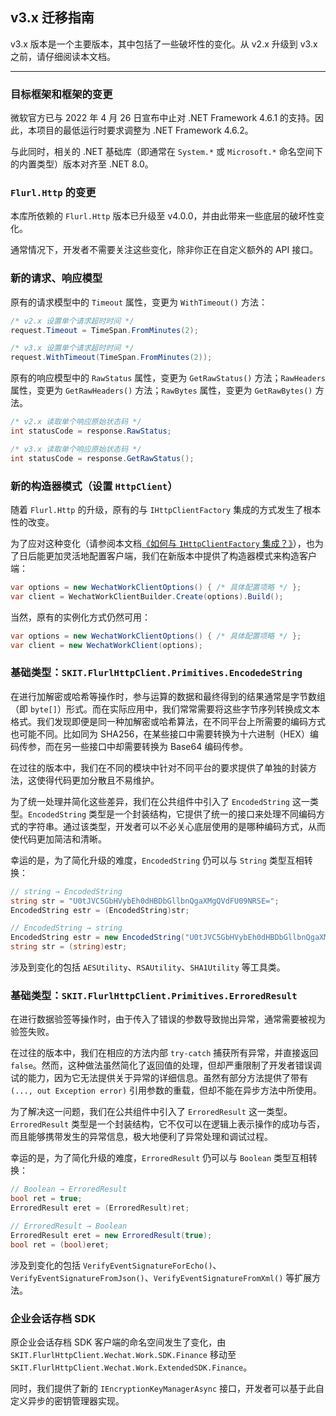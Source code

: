 ﻿## v3.x 迁移指南

v3.x 版本是一个主要版本，其中包括了一些破坏性的变化。从 v2.x 升级到 v3.x 之前，请仔细阅读本文档。

---

### 目标框架和框架的变更

微软官方已与 2022 年 4 月 26 日宣布中止对 .NET Framework 4.6.1 的支持。因此，本项目的最低运行时要求调整为 .NET Framework 4.6.2。

与此同时，相关的 .NET 基础库（即通常在 `System.*` 或 `Microsoft.*` 命名空间下的内置类型）版本对齐至 .NET 8.0。

### `Flurl.Http` 的变更

本库所依赖的 `Flurl.Http` 版本已升级至 v4.0.0，并由此带来一些底层的破坏性变化。

通常情况下，开发者不需要关注这些变化，除非你正在自定义额外的 API 接口。

### 新的请求、响应模型

原有的请求模型中的 `Timeout` 属性，变更为 `WithTimeout()` 方法：

```csharp
/* v2.x 设置单个请求超时时间 */
request.Timeout = TimeSpan.FromMinutes(2);

/* v3.x 设置单个请求超时时间 */
request.WithTimeout(TimeSpan.FromMinutes(2));
```

原有的响应模型中的 `RawStatus` 属性，变更为 `GetRawStatus()` 方法；`RawHeaders` 属性，变更为 `GetRawHeaders()` 方法；`RawBytes` 属性，变更为 `GetRawBytes()` 方法。

```csharp
/* v2.x 读取单个响应原始状态码 */
int statusCode = response.RawStatus;

/* v3.x 读取单个响应原始状态码 */
int statusCode = response.GetRawStatus();
```

### 新的构造器模式（设置 `HttpClient`）

随着 `Flurl.Http` 的升级，原有的与 `IHttpClientFactory` 集成的方式发生了根本性的改变。

为了应对这种变化（请参阅本文档[《如何与 `IHttpClientFactory` 集成？》](./Advanced_IHttpClientFactory.md)），也为了日后能更加灵活地配置客户端，我们在新版本中提供了构造器模式来构造客户端：

```csharp
var options = new WechatWorkClientOptions() { /* 具体配置项略 */ };
var client = WechatWorkClientBuilder.Create(options).Build();
```

当然，原有的实例化方式仍然可用：

```csharp
var options = new WechatWorkClientOptions() { /* 具体配置项略 */ };
var client = new WechatWorkClient(options);
```

### 基础类型：`SKIT.FlurlHttpClient.Primitives.EncodedeString`

在进行加解密或哈希等操作时，参与运算的数据和最终得到的结果通常是字节数组（即 `byte[]`）形式。而在实际应用中，我们常常需要将这些字节序列转换成文本格式。我们发现即便是同一种加解密或哈希算法，在不同平台上所需要的编码方式也可能不同。比如同为 SHA256，在某些接口中需要转换为十六进制（HEX）编码传参，而在另一些接口中却需要转换为 Base64 编码传参。

在过往的版本中，我们在不同的模块中针对不同平台的要求提供了单独的封装方法，这使得代码更加分散且不易维护。

为了统一处理并简化这些差异，我们在公共组件中引入了 `EncodedString` 这一类型。`EncodedString` 类型是一个封装结构，它提供了统一的接口来处理不同编码方式的字符串。通过该类型，开发者可以不必关心底层使用的是哪种编码方式，从而使代码更加简洁和清晰。

幸运的是，为了简化升级的难度，`EncodedString` 仍可以与 `String` 类型互相转换：

```csharp
// string → EncodedString
string str = "U0tJVC5GbHVybEh0dHBDbGllbnQgaXMgQVdFU09NRSE=";
EncodedString estr = (EncodedString)str;

// EncodedString → string
EncodedString estr = new EncodedString("U0tJVC5GbHVybEh0dHBDbGllbnQgaXMgQVdFU09NRSE=", EncodingKinds.Base64);
string str = (string)estr;
```

涉及到变化的包括 `AESUtility`、`RSAUtility`、`SHA1Utility` 等工具类。

### 基础类型：`SKIT.FlurlHttpClient.Primitives.ErroredResult`

在进行数据验签等操作时，由于传入了错误的参数导致抛出异常，通常需要被视为验签失败。

在过往的版本中，我们在相应的方法内部 `try-catch` 捕获所有异常，并直接返回 `false`。然而，这种做法虽然简化了返回值的处理，但却严重限制了开发者错误调试的能力，因为它无法提供关于异常的详细信息。虽然有部分方法提供了带有 `(..., out Exception error)` 引用参数的重载，但却不能在异步方法中所使用。

为了解决这一问题，我们在公共组件中引入了 `ErroredResult` 这一类型。`ErroredResult` 类型是一个封装结构，它不仅可以在逻辑上表示操作的成功与否，而且能够携带发生的异常信息，极大地便利了异常处理和调试过程。

幸运的是，为了简化升级的难度，`ErroredResult` 仍可以与 `Boolean` 类型互相转换：

```csharp
// Boolean → ErroredResult
bool ret = true;
ErroredResult eret = (ErroredResult)ret;

// ErroredResult → Boolean
ErroredResult eret = new ErroredResult(true);
bool ret = (bool)eret;
```

涉及到变化的包括 `VerifyEventSignatureForEcho()`、`VerifyEventSignatureFromJson()`、`VerifyEventSignatureFromXml()` 等扩展方法。

### 企业会话存档 SDK

原企业会话存档 SDK 客户端的命名空间发生了变化，由 `SKIT.FlurlHttpClient.Wechat.Work.SDK.Finance` 移动至 `SKIT.FlurlHttpClient.Wechat.Work.ExtendedSDK.Finance`。

同时，我们提供了新的 `IEncryptionKeyManagerAsync` 接口，开发者可以基于此自定义异步的密钥管理器实现。
